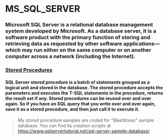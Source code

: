 # MS_SQL_SERVER
### Microsoft SQL Server is a relational database management system developed by Microsoft. As a database server, it is a software product with the primary function of storing and retrieving data as requested by other software applications—which may run either on the same computer or on another computer across a network (including the Internet).

### [Stored Procedures](https://github.com/serhatyamann/MS_SQL_SERVER/tree/main/STORED_PROCEDURES)

#### SQL Server stored procedure is a batch of statements grouped as a logical unit and stored in the database. The stored procedure accepts the parameters and executes the T-SQL statements in the procedure, returns the result set if any. Stored procedures can be reused over and over again. So if you have an SQL query that you write over and over again, save it as a stored procedure, and then just call it to execute it.

> My stored procedure samples are coded for "BikeStores" sample database. You can find its creation scripts at https://www.sqlservertutorial.net/sql-server-sample-database/



